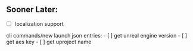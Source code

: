 ## Sooner Later:
- [ ] localization support

cli commands/new launch json entries:
        - [ ] get unreal engine version
        - [ ] get aes key
        - [ ] get uproject name

